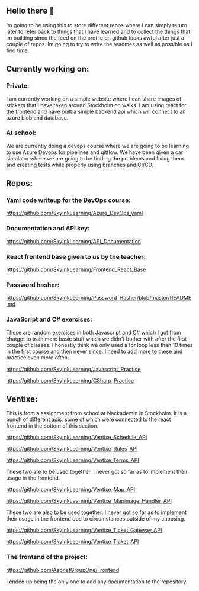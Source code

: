 ## Hello there 👋

Im going to be using this to store different repos where I can simply return later to refer back to things that I have learned and to collect the things that im building since the feed on the profile on github looks awful after just a couple of repos. Im going to try to write the readmes as well as possible as I find time. 

## Currently working on:

### Private:

I am currently working on a simple website where I can share images of stickers that I have taken around Stockholm on walks. I am using react for the frontend and have built a simple backend api which will connect to an azure blob and database.

### At school:

We are currently doing a devops course where we are going to be learning to use Azure Devops for pipelines and gitflow. We have been given a car simulator where we are going to be finding the problems and fixing them and creating tests while properly using branches and CI/CD.

## Repos:

### Yaml code writeup for the DevOps course:

https://github.com/SkyInkLearning/Azure_DevOps_yaml

### Documentation and API key:

https://github.com/SkyInkLearning/API_Documentation

### React frontend base given to us by the teacher:

https://github.com/SkyInkLearning/Frontend_React_Base

### Password hasher:

https://github.com/SkyInkLearning/Password_Hasher/blob/master/README.md

### JavaScript and C# exercises:

These are random exercises in both Javascript and C# which I got from chatgpt to train more basic stuff which we didn't bother with after the first couple of classes. I honestly think we only used a for loop less than 10 times in the first course and then never since. I need to add more to these and practice even more often. 

https://github.com/SkyInkLearning/Javascript_Practice

https://github.com/SkyInkLearning/CSharp_Practice


## Ventixe:

This is from a assignment from school at Nackademin in Stockholm. It is a bunch of different apis, some of which were connected to the react frontend in the bottom of this section.

https://github.com/SkyInkLearning/Ventixe_Schedule_API

https://github.com/SkyInkLearning/Ventixe_Rules_API

https://github.com/SkyInkLearning/Ventixe_Terms_API

These two are to be used together. I never got so far as to implement their usage in the frontend.

https://github.com/SkyInkLearning/Ventixe_Map_API

https://github.com/SkyInkLearning/Ventixe_Mapimage_Handler_API

These two are also to be used together. I never got so far as to implement their usage in the frontend due to circumstances outside of my choosing.

https://github.com/SkyInkLearning/Ventixe_Ticket_Gateway_API

https://github.com/SkyInkLearning/Ventixe_Ticket_API

### The frontend of the project:

https://github.com/AspnetGroupOne/Frontend

I ended up being the only one to add any documentation to the repository. 
